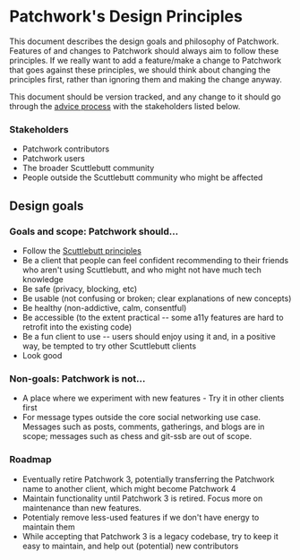# Patchwork's Design Principles

This document describes the design goals and philosophy of Patchwork. Features of and changes to Patchwork should always aim to follow these principles. If we really want to add a feature/make a change to Patchwork that goes against these principles, we should think about changing the principles first, rather than ignoring them and making the change anyway.

This document should be version tracked, and any change to it should go through the [advice process](http://www.reinventingorganizationswiki.com/Decision_Making) with the stakeholders listed below.

### Stakeholders
* Patchwork contributors
* Patchwork users
* The broader Scuttlebutt community
* People outside the Scuttlebutt community who might be affected

## Design goals

### Goals and scope: Patchwork should...
* Follow the [Scuttlebutt principles](https://scuttlebutt.nz/docs/principles/)
* Be a client that people can feel confident recommending to their friends who aren't using Scuttlebutt, and who might not have much tech knowledge
* Be safe (privacy, blocking, etc)
* Be usable (not confusing or broken; clear explanations of new concepts)
* Be healthy (non-addictive, calm, consentful)
* Be accessible (to the extent practical -- some a11y features are hard to retrofit into the existing code)
* Be a fun client to use -- users should enjoy using it and, in a positive way, be tempted to try other Scuttlebutt clients
* Look good
    
### Non-goals: Patchwork is not...
* A place where we experiment with new features - Try it in other clients first
* For message types outside the core social networking use case. Messages such as posts, comments, gatherings, and blogs are in scope; messages such as chess and git-ssb are out of scope.


### Roadmap
* Eventually retire Patchwork 3, potentially transferring the Patchwork name to another client, which might become Patchwork 4
* Maintain functionality until Patchwork 3 is retired.  Focus more on maintenance than new features.
* Potentialy remove less-used features if we don't have energy to maintain them
* While accepting that Patchwork 3 is a legacy codebase, try to keep it easy to maintain, and help out (potential) new contributors
